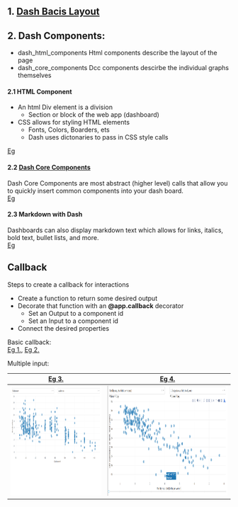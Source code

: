 ## 1. [Dash Bacis Layout](Dash%20App%20Layout/Readme.md)
## 2. Dash Components:
* dash_html_components
Html components describe the layout of the page
* dash_core_components
Dcc components descirbe the individual graphs themselves

#### 2.1 HTML Component
* An html Div element is a division 
  * Section or block of the web app (dashboard)
* CSS allows for styling HTML elements
  * Fonts, Colors, Boarders, ets
  * Dash uses dictonaries to pass in CSS style calls     
  
[Eg](Code/HTMLComponents.py)

#### 2.2 [Dash Core Components](https://dash.plot.ly/dash-core-components)
Dash Core Components are most abstract (higher level) calls that allow you to quickly insert common components into your dash board.     
[Eg](Code/CoreComponents.py)

#### 2.3 Markdown with Dash
Dashboards can also display markdown text which allows for links, italics, bold text, bullet lists, and more.      
[Eg](Code/markdown.py)

## Callback
Steps to create a callback for interactions
* Create a function to return some desired output
* Decorate that function with an **@app.callback** decorator
  * Set an Output to a component id
  * Set an Input to a component id
* Connect the desired properties

Basic callback:     
[Eg 1.](Code/callback1.py), [Eg 2.](Code/callback2.py)

Multiple input:     

[Eg 3.](Code/callback3.py)            |  [Eg 4.](Code/callback3.py)
:-------------------------:|:-------------------------:
<img src="images/callback3.png" height="250">   |  <img src="images/callback4.png" height="250"> 

